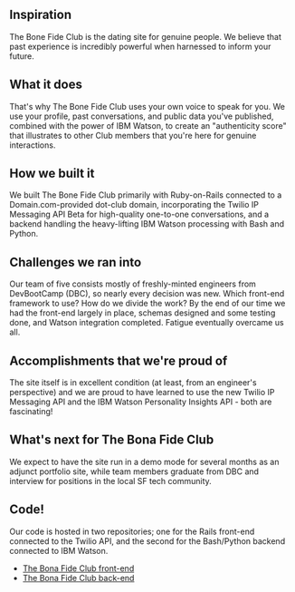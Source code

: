 ## Inspiration  
The Bone Fide Club is the dating site for genuine people. We believe that past experience is incredibly powerful when harnessed to inform your future.

## What it does  
That's why The Bone Fide Club uses your own voice to speak for you. We use your profile, past conversations, and public data you've published, combined with the power of IBM Watson, to create an "authenticity score" that illustrates to other Club members that you're here for genuine interactions.

## How we built it  
We built The Bone Fide Club primarily with Ruby-on-Rails connected to a Domain.com-provided dot-club domain, incorporating the Twilio IP Messaging API Beta for high-quality one-to-one conversations, and a backend handling the heavy-lifting IBM Watson processing with Bash and Python.

## Challenges we ran into  
Our team of five consists mostly of freshly-minted engineers from DevBootCamp (DBC), so nearly every decision was new. Which front-end framework to use? How do we divide the work? By the end of our time we had the front-end largely in place, schemas designed and some testing done, and Watson integration completed. Fatigue eventually overcame us all.

## Accomplishments that we're proud of  
The site itself is in excellent condition (at least, from an engineer's perspective) and we are proud to have learned to use the new Twilio IP Messaging API and the IBM Watson Personality Insights API - both are fascinating!

## What's next for The Bona Fide Club
We expect to have the site run in a demo mode for several months as an adjunct portfolio site, while team members graduate from DBC and interview for positions in the local SF tech community.

## Code!
Our code is hosted in two repositories; one for the Rails front-end connected to the Twilio API, and the second for the Bash/Python backend connected to IBM Watson.
 - [The Bona Fide Club front-end](https://github.com/milliechan/thebonafideclub)
 - [The Bona Fide Club back-end](https://github.com/arobb/thebonafideclub-processor)
